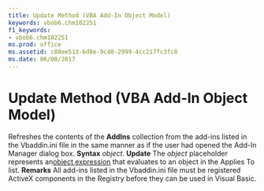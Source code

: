 ```yaml
---
title: Update Method (VBA Add-In Object Model)
keywords: vbob6.chm102251
f1_keywords:
- vbob6.chm102251
ms.prod: office
ms.assetid: c88ee513-6d8e-9c40-2999-4cc217fc3fc8
ms.date: 06/08/2017
---
```



# Update Method (VBA Add-In Object Model)



Refreshes the contents of the  **AddIns** collection from the add-ins listed in the Vbaddin.ini file in the same manner as if the user had opened the Add-In Manager dialog box.
 **Syntax**
 _object_. **Update**
The  _object_ placeholder represents an[object expression](../../Glossary/vbe-glossary.md) that evaluates to an object in the Applies To list.
 **Remarks**
All add-ins listed in the Vbaddin.ini file must be registered ActiveX components in the Registry before they can be used in Visual Basic.

